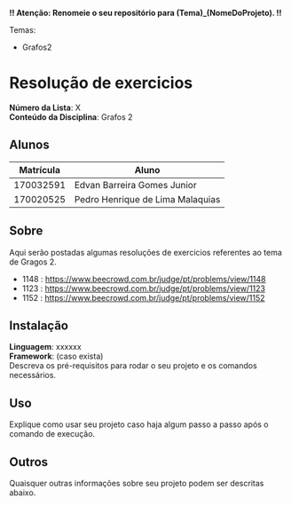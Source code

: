 **!! Atenção: Renomeie o seu repositório para (Tema)_(NomeDoProjeto). !!** 

Temas: 
 - Grafos2
# Resolução de exercicios 

**Número da Lista**: X<br>
**Conteúdo da Disciplina**: Grafos 2<br>

## Alunos
| Matrícula | Aluno                            |
| --------- | -------------------------------- |
| 170032591 | Edvan Barreira Gomes Junior      |
| 170020525 | Pedro Henrique de Lima Malaquias |

## Sobre 
Aqui serão postadas algumas resoluções de exercicios referentes ao tema de Gragos 2.

- 1148 : https://www.beecrowd.com.br/judge/pt/problems/view/1148
- 1123 : https://www.beecrowd.com.br/judge/pt/problems/view/1123
- 1152 : https://www.beecrowd.com.br/judge/pt/problems/view/1152




## Instalação 
**Linguagem**: xxxxxx<br>
**Framework**: (caso exista)<br>
Descreva os pré-requisitos para rodar o seu projeto e os comandos necessários.

## Uso 
Explique como usar seu projeto caso haja algum passo a passo após o comando de execução.

## Outros 
Quaisquer outras informações sobre seu projeto podem ser descritas abaixo.




